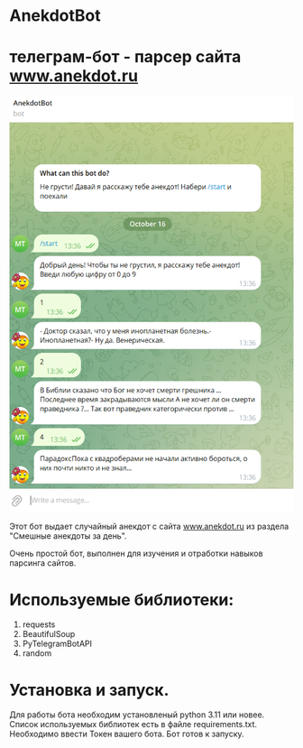 # AnekdotBot 
# телеграм-бот - парсер сайта www.anekdot.ru

![img.png](img.png)

Этот бот выдает случайный анекдот с сайта www.anekdot.ru из раздела "Смешные анекдоты за день".

Очень простой бот, выполнен для изучения и отработки навыков парсинга сайтов.

# Используемые библиотеки:
1. requests
2. BeautifulSoup
3. PyTelegramBotAPI
4. random

# Установка и запуск.
Для работы бота необходим установленый python 3.11 или новее. Список используемых библиотек есть в файле requirements.txt. 
Необходимо ввести Токен вашего бота. Бот готов к запуску.